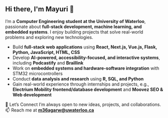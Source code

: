 ## Hi there, I'm Mayuri 👋

I’m a **Computer Engineering student at the University of Waterloo**, passionate about **full-stack development, machine learning, and embedded systems**. I enjoy building projects that solve real-world problems and exploring new technologies.

- Build **full-stack web applications** using **React, Next.js, Vue.js, Flask, Python, JavaScript, HTML, CSS**  
- Develop **AI-powered, accessibility-focused, and interactive systems**, including **Podcastify** and **Braillink**  
- Work on **embedded systems and hardware-software integration** with STM32 microcontrollers
- Conduct **data analysis and research** using **R, SQL, and Python**  
- Gain real-world experience through internships and projects, e.g., **Electrium Mobility frontend/database development** and **Moovez SEO & Web development** 

🤝 Let’s Connect
I’m always open to new ideas, projects, and collaborations.  
📫 Reach me at **m36agarw@uwaterloo.ca**  
